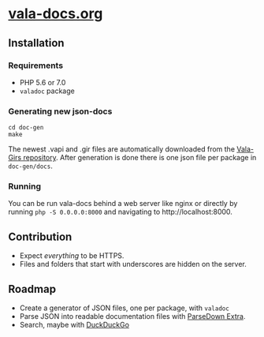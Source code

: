 # [vala-docs.org](https://vala-docs.org/)

## Installation
### Requirements
- PHP 5.6 or 7.0
- `valadoc` package

### Generating new json-docs
```
cd doc-gen
make
```
The newest .vapi and .gir files are automatically downloaded from the [Vala-Girs repository][3].
After generation is done there is one json file per package in `doc-gen/docs`.

### Running
You can be run vala-docs behind a web server like nginx or directly by running `php -S 0.0.0.0:8000` and navigating to http://localhost:8000.


## Contribution
- Expect _everything_ to be HTTPS.
- Files and folders that start with underscores are hidden on the server.

## Roadmap
- Create a generator of JSON files, one per package, with `valadoc`
- Parse JSON into readable documentation files with [ParseDown Extra][1].
- Search, maybe with [DuckDuckGo][2]

[1]: https://github.com/erusev/parsedown-extra
[2]: https://duckduckgo.com/search.html?kaj=m&kae=c&duck=yes&width=350&site=vala-docs.org&prefill=Search%20Vala%20Docs
[3]: https://github.com/nemequ/vala-girs

